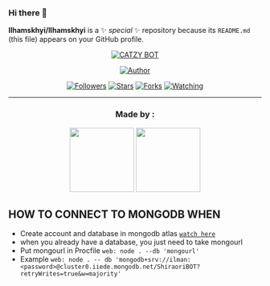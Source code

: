 ### Hi there 👋


**Ilhamskhyi/Ilhamskhyi** is a ✨ _special_ ✨ repository because its `README.md` (this file) appears on your GitHub profile.

<p align="center">
<gif src="https://telegra.ph/file/9d5f05f24dd13cee43548.mp4" alt="CATZY BOT" width="500"/>


</p>
<p align="center">
<a href="#"><img title="CATZY BOT" src="https://img.shields.io/badge/CATZY BOT-green?colorA=%23ff0000&colorB=%23017e40&style=for-the-badge"></a>
</p>
<p align="center">
<a href="https://github.com/Ilhamskhzyi/botv1-Md"><img title="Author" src="https://img.shields.io/badge/Author-Ilham-red.svg?style=for-the-badge&logo=github"></a>
</p>
<p align="center">
<a href="https://github.com/"><img title="Followers" src="https://img.shields.io/github/followers/Iihamhskhyzi?color=blue&style=flat-square"></a>
<a href="https://github.com/"><img title="Stars" src="https://img.shields.io/github/stars/Ilhamskhyi?color=red&style=flat-square"></a>
<a href="https://github.com//network/members"><img title="Forks" src="https://img.shields.io/github/forks/Ilhamskhzyi/botv1-Md?color=red&style=flat-square"></a>
<a href="https://github.com//watchers"><img title="Watching" src="https://img.shields.io/github/watchers/?label=Watchers&color=blue&style=flat-square"></a>
</p>

---


<h3 align="center">Made by :</h3>
<p align="center">
  <a href="https://github.com/Ilhamskhyi"><img src="https://github.com/Ilhamskhzyi.png?size=128" height="128" width="128" /></a>
  <a href="https://github.com/nurutomo"><img src="https://github.com/nurutomo.png?size=128" height="128" width="128" /></a>
</p>




## HOW TO CONNECT TO MONGODB WHEN 

* Create account and database in mongodb atlas [`watch here`](https://youtu.be/rPqRyYJmx2g)
* when you already have a database, you just need to take mongourl
* Put mongourl in Procfile `web: node . --db 'mongourl'`
* Example `web: node . -- db 'mongodb+srv://ilman:<password>@cluster0.iiede.mongodb.net/ShiraoriBOT?retryWrites=true&w=majority'`


